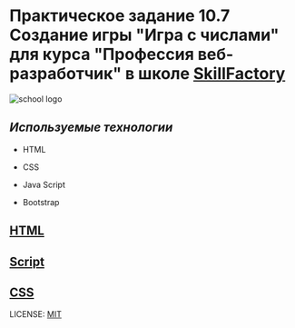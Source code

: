 
# Практическое задание 10.7 Создание игры "Игра с числами" для курса "Профессия веб-разработчик" в школе [SkillFactory](https://skillfactory.ru/)

![school logo](https://lms.skillfactory.ru/static/base-theme-ironwood/images/logo.png)

## *Используемые технологии*

* HTML

* CSS

* Java Script

* Bootstrap


## [HTML](/index.html)

## [Script](/script.js)

## [CSS](/style.css)


LICENSE: [MIT](/LICENSE.md)
